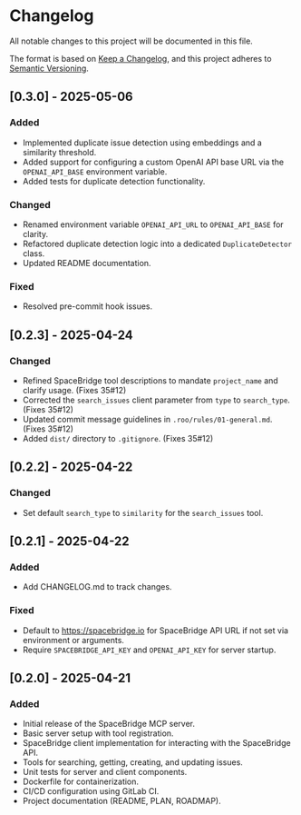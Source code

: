 # Changelog

All notable changes to this project will be documented in this file.

The format is based on [Keep a Changelog](https://keepachangelog.com/en/1.0.0/),
and this project adheres to [Semantic Versioning](https://semver.org/spec/v2.0.0.html).

## [0.3.0] - 2025-05-06

### Added
- Implemented duplicate issue detection using embeddings and a similarity threshold.
- Added support for configuring a custom OpenAI API base URL via the `OPENAI_API_BASE` environment variable.
- Added tests for duplicate detection functionality.

### Changed
- Renamed environment variable `OPENAI_API_URL` to `OPENAI_API_BASE` for clarity.
- Refactored duplicate detection logic into a dedicated `DuplicateDetector` class.
- Updated README documentation.

### Fixed
- Resolved pre-commit hook issues.
## [0.2.3] - 2025-04-24

### Changed
- Refined SpaceBridge tool descriptions to mandate `project_name` and clarify usage. (Fixes 35#12)
- Corrected the `search_issues` client parameter from `type` to `search_type`. (Fixes 35#12)
- Updated commit message guidelines in `.roo/rules/01-general.md`. (Fixes 35#12)
- Added `dist/` directory to `.gitignore`. (Fixes 35#12)

## [0.2.2] - 2025-04-22

### Changed
- Set default `search_type` to `similarity` for the `search_issues` tool.

## [0.2.1] - 2025-04-22

### Added
- Add CHANGELOG.md to track changes.

### Fixed
- Default to https://spacebridge.io for SpaceBridge API URL if not set via environment or arguments.
- Require `SPACEBRIDGE_API_KEY` and `OPENAI_API_KEY` for server startup.

## [0.2.0] - 2025-04-21

### Added
- Initial release of the SpaceBridge MCP server.
- Basic server setup with tool registration.
- SpaceBridge client implementation for interacting with the SpaceBridge API.
- Tools for searching, getting, creating, and updating issues.
- Unit tests for server and client components.
- Dockerfile for containerization.
- CI/CD configuration using GitLab CI.
- Project documentation (README, PLAN, ROADMAP).
